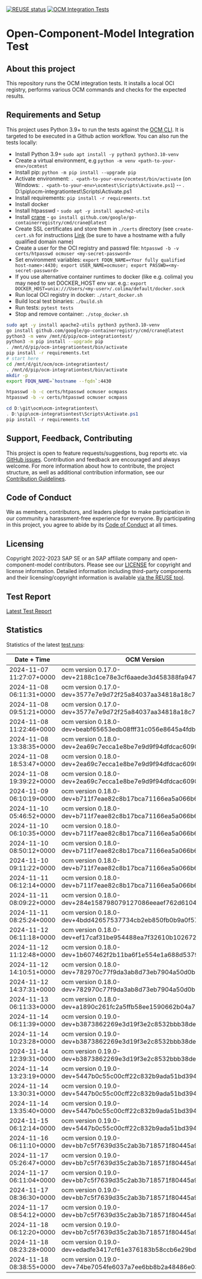 [![REUSE status](https://api.reuse.software/badge/github.com/open-component-model/ocm-integrationtest)](https://api.reuse.software/info/github.com/open-component-model/ocm-integrationtest) [![OCM Integration Tests](https://github.com/open-component-model/ocm-integrationtest/actions/workflows/integrationtest.yaml/badge.svg?branch=main)](https://open-component-model.github.io/ocm-integrationtest/report.html)

# Open-Component-Model Integration Test

## About this project

This repository runs the OCM integration tests. It installs a local OCI registry, performs various OCM commands and checks for the expected results.

## Requirements and Setup

This project uses Python 3.9+ to run the tests against the [OCM CLI](https://github.com/open-component-model/ocm). It is targeted to be executed in a Github action workflow. You can also run the tests locally:

* Install Python 3.9+ `sudo apt install -y python3 python3.10-venv`
* Create a virtual environment, e.g `python -m venv <path-to-your-env>/ocmtest`
* Install pip: `python -m pip install --upgrade pip`
* Activate environment: `. <path-to-your-env>/ocmtest/bin/activate` (on Windows: `. <path-to-your-env>\ocmtest\Scripts\Activate.ps1`) -- . D:\pip\ocm-integrationtest\Scripts\Activate.ps1
* Install requirements: `pip install -r requirements.txt`
* Install docker
* Install htpasswd - `sudo apt -y install apache2-utils`
* Install [crane](https://github.com/google/go-containerregistry/blob/main/cmd/crane/doc/crane.md) - `go install github.com/google/go-containerregistry/cmd/crane@latest`
* Create SSL certificates and store them in `./certs` directory (see `create-cert.sh` for instructions [Link](create-cert.sh) (be sure to have a hostname with a fully qualified domain name)
* Create a user for the OCI registry and passwd file: `htpasswd -b -v certs/htpasswd ocmuser <my-secret-password>`
* Set environment variables: `export FDQN_NAME=<Your fully qualified host-name>:4430; export USER_NAME=ocmuser; export PASSWD=<my-secret-password>`
* If you use alternative container runtimes to docker (like e.g. colima) you may need to set DOCKER_HOST env var. e.g.: `export DOCKER_HOST=unix:///Users/<my-user>/.colima/default/docker.sock`
* Run local OCI registry in docker: `./start_docker.sh`
* Build local test binaries: `./build.sh`
* Run tests: `pytest tests`
* Stop and remove container: `./stop_docker.sh`

```bash
sudo apt -y install apache2-utils python3 python3.10-venv
go install github.com/google/go-containerregistry/cmd/crane@latest
python3 -m venv /mnt/d/pip/ocm-integrationtest/
python3 -m pip install --upgrade pip
. /mnt/d/pip/ocm-integrationtest/bin/activate
pip install -r requirements.txt
# start here
cd /mnt/d/git/ocm/ocm-integrationtest/
. /mnt/d/pip/ocm-integrationtest/bin/activate
mkdir -p
export FDQN_NAME=`hostname --fqdn`:4430

htpasswd -b -c certs/htpasswd ocmuser ocmpass
htpasswd -b -v certs/htpasswd ocmuser ocmpass
```

```powershell
cd D:\git\ocm\ocm-integrationtest\
. D:\pip\ocm-integrationtest\Scripts\Activate.ps1
pip install -r requirements.txt
```

## Support, Feedback, Contributing

This project is open to feature requests/suggestions, bug reports etc. via [GitHub issues](https://github.com/open-component-model/ocm-integrationtest/issues). Contribution and feedback are encouraged and always welcome. For more information about how to contribute, the project structure, as well as additional contribution information, see our [Contribution Guidelines](CONTRIBUTING.md).

## Code of Conduct

We as members, contributors, and leaders pledge to make participation in our community a harassment-free experience for everyone. By participating in this project, you agree to abide by its [Code of Conduct](CODE_OF_CONDUCT.md) at all times.

## Licensing

Copyright 2022-2023 SAP SE or an SAP affiliate company and open-component-model contributors. Please see our [LICENSE](LICENSE) for copyright and license information. Detailed information including third-party components and their licensing/copyright information is available [via the REUSE tool](https://api.reuse.software/info/github.com/open-component-model/ocm-integrationtest).

## Test Report

[Latest Test Report](https://open-component-model.github.io/ocm-integrationtest/report.html)

## Statistics

Statistics of the latest [test runs](https://github.com/open-component-model/ocm-integrationtest/actions/workflows/integrationtest.yaml):

Date + Time | OCM Version | Result
------------|-------------|-------
2024-11-07 11:27:07+0000 | ocm version 0.17.0-dev+2188c1ce78e3cf6aaede3d458388fa947891c581 | &#9989; (passed)
2024-11-08 06:11:31+0000 | ocm version 0.17.0-dev+3577e7e9d72f25a84037aa34818a18c735e95d0a | &#9989; (passed)
2024-11-08 09:51:21+0000 | ocm version 0.17.0-dev+3577e7e9d72f25a84037aa34818a18c735e95d0a | &#9989; (passed)
2024-11-08 11:22:46+0000 | ocm version 0.18.0-dev+beabf65653edb08fff31c056e8645a4fdba75c72 | &#9989; (passed)
2024-11-08 13:38:35+0000 | ocm version 0.18.0-dev+2ea69c7ecca1e8be7e9d9f94dfdcac6090f1c69d | &#9989; (passed)
2024-11-08 18:53:47+0000 | ocm version 0.18.0-dev+2ea69c7ecca1e8be7e9d9f94dfdcac6090f1c69d | &#9989; (passed)
2024-11-08 19:39:22+0000 | ocm version 0.18.0-dev+2ea69c7ecca1e8be7e9d9f94dfdcac6090f1c69d | &#9989; (passed)
2024-11-09 06:10:19+0000 | ocm version 0.18.0-dev+b711f7eae82c8b17bca71166ea5a066b6061573c | &#9989; (passed)
2024-11-10 05:46:52+0000 | ocm version 0.18.0-dev+b711f7eae82c8b17bca71166ea5a066b6061573c | &#9989; (passed)
2024-11-10 06:10:35+0000 | ocm version 0.18.0-dev+b711f7eae82c8b17bca71166ea5a066b6061573c | &#9989; (passed)
2024-11-10 08:50:12+0000 | ocm version 0.18.0-dev+b711f7eae82c8b17bca71166ea5a066b6061573c | &#9989; (passed)
2024-11-10 09:11:22+0000 | ocm version 0.18.0-dev+b711f7eae82c8b17bca71166ea5a066b6061573c | &#9989; (passed)
2024-11-11 06:12:14+0000 | ocm version 0.18.0-dev+b711f7eae82c8b17bca71166ea5a066b6061573c | &#9989; (passed)
2024-11-11 08:09:22+0000 | ocm version 0.18.0-dev+284e158798079127086eeaef762d61045bc5a583 | &#9989; (passed)
2024-11-11 08:25:24+0000 | ocm version 0.18.0-dev+4bdd42657537734cb2eb850fb0b9a0f578a7cf06 | &#9989; (passed)
2024-11-12 06:11:18+0000 | ocm version 0.18.0-dev+ef17caf31be954488ea7f32610b10267218db620 | &#9989; (passed)
2024-11-12 11:12:48+0000 | ocm version 0.18.0-dev+1b607462f2b11ba6f1e554e1a688d5379752dbf6 | &#9989; (passed)
2024-11-12 14:10:51+0000 | ocm version 0.18.0-dev+782970c77f9da3ab8d73eb7904a50d0b1a9d1aba | &#9989; (passed)
2024-11-12 14:37:31+0000 | ocm version 0.18.0-dev+782970c77f9da3ab8d73eb7904a50d0b1a9d1aba | &#9989; (passed)
2024-11-13 06:11:33+0000 | ocm version 0.18.0-dev+a1890c261fc2a5ffb58ee1590662b04a752fa9a0 | &#9989; (passed)
2024-11-14 06:11:39+0000 | ocm version 0.19.0-dev+b3873862269e3d19f3e2c8532bbb38ded6a162d1 | &#9989; (passed)
2024-11-14 10:23:28+0000 | ocm version 0.19.0-dev+b3873862269e3d19f3e2c8532bbb38ded6a162d1 | &#9989; (passed)
2024-11-14 12:39:31+0000 | ocm version 0.19.0-dev+b3873862269e3d19f3e2c8532bbb38ded6a162d1 | &#9989; (passed)
2024-11-14 13:23:19+0000 | ocm version 0.19.0-dev+5447b0c55c00cff22c832b9ada51bd3942d5f56a | &#9989; (passed)
2024-11-14 13:30:31+0000 | ocm version 0.19.0-dev+5447b0c55c00cff22c832b9ada51bd3942d5f56a | &#9989; (passed)
2024-11-14 13:35:40+0000 | ocm version 0.19.0-dev+5447b0c55c00cff22c832b9ada51bd3942d5f56a | &#9989; (passed)
2024-11-15 06:12:14+0000 | ocm version 0.19.0-dev+5447b0c55c00cff22c832b9ada51bd3942d5f56a | &#9989; (passed)
2024-11-16 06:11:10+0000 | ocm version 0.19.0-dev+bb7c5f7639d35c2ab3b718571f80445a9a7fc3ca | &#9989; (passed)
2024-11-17 05:26:47+0000 | ocm version 0.19.0-dev+bb7c5f7639d35c2ab3b718571f80445a9a7fc3ca | &#9989; (passed)
2024-11-17 06:11:04+0000 | ocm version 0.19.0-dev+bb7c5f7639d35c2ab3b718571f80445a9a7fc3ca | &#9989; (passed)
2024-11-17 08:36:30+0000 | ocm version 0.19.0-dev+bb7c5f7639d35c2ab3b718571f80445a9a7fc3ca | &#9989; (passed)
2024-11-17 08:54:12+0000 | ocm version 0.19.0-dev+bb7c5f7639d35c2ab3b718571f80445a9a7fc3ca | &#9989; (passed)
2024-11-18 06:12:20+0000 | ocm version 0.19.0-dev+bb7c5f7639d35c2ab3b718571f80445a9a7fc3ca | &#9989; (passed)
2024-11-18 08:23:28+0000 | ocm version 0.19.0-dev+edadfe3417cf61e376183b58ccb6e29bd2a5ff11 | &#9989; (passed)
2024-11-18 08:38:55+0000 | ocm version 0.19.0-dev+74be7054fe6037a7ee6bb8b2a48486e03f26cee9 | &#9989; (passed)
